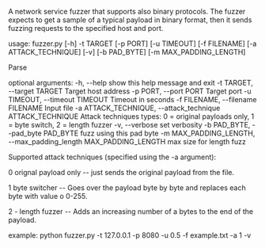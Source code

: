 A network service fuzzer that supports also binary protocols.
The fuzzer expects to get a sample of a typical payload in binary format, then it sends fuzzing requests 
to the specified host and port.

usage: fuzzer.py [-h] -t TARGET [-p PORT] [-u TIMEOUT] [-f FILENAME]
                 [-a ATTACK_TECHNIQUE] [-v] [-b PAD_BYTE]
                 [-m MAX_PADDING_LENGTH]

Parse

optional arguments:
  -h, --help            show this help message and exit
  -t TARGET, --target TARGET
                        Target host address
  -p PORT, --port PORT  Target port
  -u TIMEOUT, --timeout TIMEOUT
                        Timeout in seconds
  -f FILENAME, --filename FILENAME
                        Input file
  -a ATTACK_TECHNIQUE, --attack_technique ATTACK_TECHNIQUE
                        Attack techniques types: 0 = original payloads only, 1
                        = byte switch, 2 = length fuzzer
  -v, --verbose         set verbosity
  -b PAD_BYTE, --pad_byte PAD_BYTE
                        fuzz using this pad byte
  -m MAX_PADDING_LENGTH, --max_padding_length MAX_PADDING_LENGTH
                        max size for length fuzz




Supported attack techniques (specified using the -a argument):

0 orignal payload only -- just sends the original payload from the file.

1 byte switcher -- Goes over the payload byte by byte and replaces each byte with value o 0-255.

2 - length fuzzer -- Adds an increasing number of a bytes to the end of the payload.



example:
python fuzzer.py -t 127.0.0.1 -p 8080 -u 0.5 -f example.txt -a 1 -v

